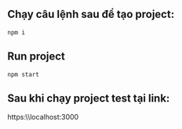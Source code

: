 ## Chạy câu lệnh sau để tạo project:
```
npm i
```

## Run project
```
npm start
```
## Sau khi chạy project test tại link:
https:\\\localhost:3000
